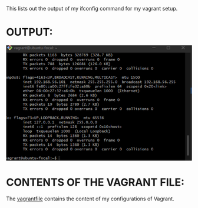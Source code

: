 This lists out the output of my ifconfig command for my vagrant setup.

# OUTPUT:
![](Ifconfigdisplay.png)

# CONTENTS OF THE VAGRANT FILE:

The [vagrantfile]() contains the content of my configurations of Vagrant.